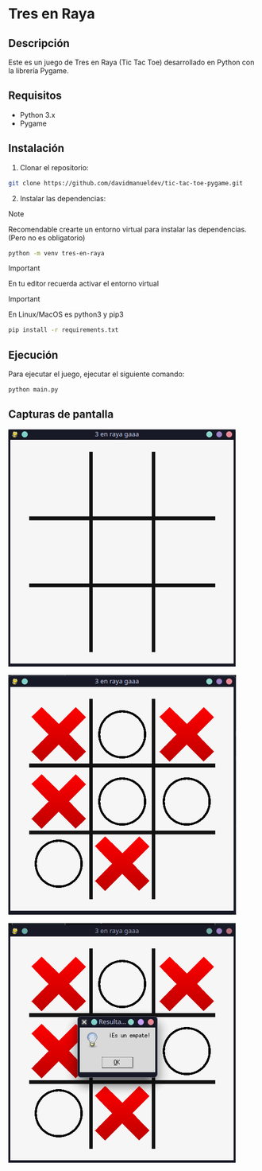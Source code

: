 # Tres en Raya

## Descripción

Este es un juego de Tres en Raya (Tic Tac Toe) desarrollado en Python con la librería Pygame.

## Requisitos

- Python 3.x
- Pygame

## Instalación

1. Clonar el repositorio:

```bash
git clone https://github.com/davidmanueldev/tic-tac-toe-pygame.git
```

2. Instalar las dependencias:

> [!NOTE]
> Recomendable crearte un entorno virtual para instalar las dependencias. (Pero no es obligatorio)

```bash
python -m venv tres-en-raya
```
> [!IMPORTANT]
> En tu editor recuerda activar el entorno virtual

> [!IMPORTANT]
> En Linux/MacOS es python3 y pip3

```bash
pip install -r requirements.txt
```

## Ejecución

Para ejecutar el juego, ejecutar el siguiente comando:

```bash
python main.py
```

## Capturas de pantalla

![Captura de pantalla 1](screenshots/tablero.png)

![Captura de pantalla 2](screenshots/partida1.png)

![Captura de pantalla 3](screenshots/empate.png)